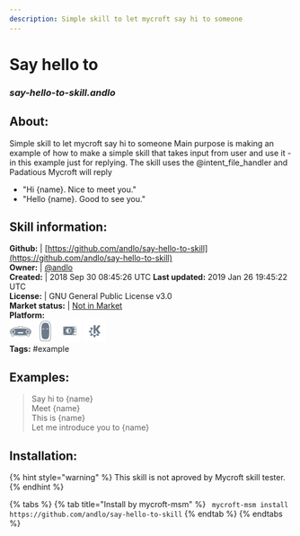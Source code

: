 ```yaml
---
description: Simple skill to let mycroft say hi to someone
---
```


# Say hello to  
### _say-hello-to-skill.andlo_  
## About:  
Simple skill to let mycroft say hi to someone
Main purpose is making an example of how to make a simple skill that takes input from user and use it  - in this example just for replying.
The skill uses the @intent_file_handler and Padatious
Mycroft will reply
- "Hi {name}. Nice to meet you."
- "Hello {name}. Good to see you."

## Skill information:  
**Github:** | [https://github.com/andlo/say-hello-to-skill](https://github.com/andlo/say-hello-to-skill)  
**Owner:** | [@andlo](https://github.com/andlo)  
**Created:** | 2018 Sep 30 08:45:26 UTC  **Last updated:** 2019 Jan 26 19:45:22 UTC  
**License:** | GNU General Public License v3.0  
**Market status:** | [Not in Market](https://market.mycroft.ai/skill/)  
**Platform:**  
 ![Mark I](../.gitbook/assets/mark-1-icon.png)  ![Mark II](../.gitbook/assets/mark-2-icon.png)  ![Picroft](../.gitbook/assets/picroft-icon.png)  ![plasmoid](../.gitbook/assets/kde.png)   
**Tags:** \#example   
## Examples:  
> Say hi to {name}  
> Meet {name}  
> This is {name}  
> Let me introduce you to {name}  
  
## Installation:  
{% hint style="warning" %}
This skill is not aproved by Mycroft skill tester.
{% endhint %}
    
{% tabs %}
{% tab title="Install by mycroft-msm" %}
``` mycroft-msm install https://github.com/andlo/say-hello-to-skill```
{% endtab %}
  {% endtabs %}
  